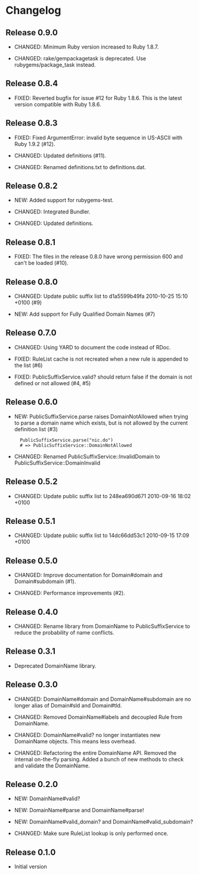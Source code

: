 # Changelog


## Release 0.9.0

* CHANGED: Minimum Ruby version increased to Ruby 1.8.7.

* CHANGED: rake/gempackagetask is deprecated.  Use rubygems/package_task instead.


## Release 0.8.4

* FIXED: Reverted bugfix for issue #12 for Ruby 1.8.6.
  This is the latest version compatible with Ruby 1.8.6.


## Release 0.8.3

* FIXED: Fixed ArgumentError: invalid byte sequence in US-ASCII with Ruby 1.9.2 (#12).

* CHANGED: Updated definitions (#11).

* CHANGED: Renamed definitions.txt to definitions.dat.


## Release 0.8.2

* NEW: Added support for rubygems-test.

* CHANGED: Integrated Bundler.

* CHANGED: Updated definitions.


## Release 0.8.1

* FIXED: The files in the release 0.8.0 have wrong permission 600 and can't be loaded (#10).


## Release 0.8.0

* CHANGED: Update public suffix list to d1a5599b49fa 2010-10-25 15:10 +0100 (#9)

* NEW: Add support for Fully Qualified Domain Names (#7)


## Release 0.7.0

* CHANGED: Using YARD to document the code instead of RDoc.

* FIXED: RuleList cache is not recreated when a new rule is appended to the list (#6)

* FIXED: PublicSuffixService.valid? should return false if the domain is not defined or not allowed (#4, #5)


## Release 0.6.0

* NEW:  PublicSuffixService.parse raises DomainNotAllowed when trying to parse a domain name
  which exists, but is not allowed by the current definition list (#3)

        PublicSuffixService.parse("nic.do")
        # => PublicSuffixService::DomainNotAllowed

* CHANGED: Renamed PublicSuffixService::InvalidDomain to PublicSuffixService::DomainInvalid


## Release 0.5.2

* CHANGED: Update public suffix list to 248ea690d671 2010-09-16 18:02 +0100


## Release 0.5.1

* CHANGED: Update public suffix list to 14dc66dd53c1 2010-09-15 17:09 +0100


## Release 0.5.0

* CHANGED: Improve documentation for Domain#domain and Domain#subdomain (#1).

* CHANGED: Performance improvements (#2).


## Release 0.4.0

* CHANGED: Rename library from DomainName to PublicSuffixService to reduce the probability of name conflicts.


## Release 0.3.1

* Deprecated DomainName library.


## Release 0.3.0

* CHANGED: DomainName#domain and DomainName#subdomain are no longer alias of Domain#sld and Domain#tld.

* CHANGED: Removed DomainName#labels and decoupled Rule from DomainName.

* CHANGED: DomainName#valid? no longer instantiates new DomainName objects. This means less overhead.

* CHANGED: Refactoring the entire DomainName API. Removed the internal on-the-fly parsing. Added a bunch of new methods to check and validate the DomainName.


## Release 0.2.0

* NEW: DomainName#valid?

* NEW: DomainName#parse and DomainName#parse!

* NEW: DomainName#valid_domain? and DomainName#valid_subdomain?

* CHANGED: Make sure RuleList lookup is only performed once.


## Release 0.1.0

* Initial version
